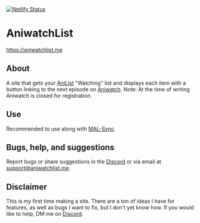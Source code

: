 [![Netlify Status](https://api.netlify.com/api/v1/badges/ff15dd6b-b4e4-4ae1-a74f-de30cdce5821/deploy-status)](https://app.netlify.com/sites/heuristic-bartik-b6a5db/deploys)
# AniwatchList
https://aniwatchlist.me
## About
A site that gets your [AniList](https://anilist.co) "Watching" list and displays each item with a button linking to the next episode on [Aniwatch](https://aniwatch.me). Note: At the time of writing Aniwatch is closed for registration.
## Use
Recommended to use along with [MAL-Sync](https://chrome.google.com/webstore/detail/mal-sync/kekjfbackdeiabghhcdklcdoekaanoel?hl=en).
## Bugs, help, and suggestions
Report bugs or share suggestions in the [Discord](https://discord.gg/a6FUzymSFP) or via email at [support@aniwatchlist.me](mailto:support@aniwatchlist.me).
## Disclaimer
This is my first time making a site. There are a ton of ideas I have for features, as well as bugs I want to fix, but I don't yet know how. If you would like to help, DM me on [Discord](https://discord.com/users/707743097488146524).
